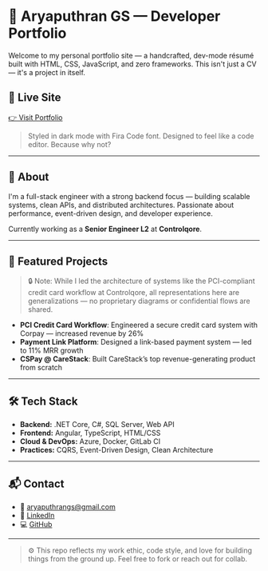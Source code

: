 # 🧾 Aryaputhran GS — Developer Portfolio

Welcome to my personal portfolio site — a handcrafted, dev-mode résumé built with HTML, CSS, JavaScript, and zero frameworks. This isn't just a CV — it's a project in itself.

## 🔗 Live Site

[👉 Visit Portfolio](https://gsaryaputhran.github.io/website)

> Styled in dark mode with Fira Code font. Designed to feel like a code editor. Because why not?

---

## 🧠 About

I'm a full-stack engineer with a strong backend focus — building scalable systems, clean APIs, and distributed architectures. Passionate about performance, event-driven design, and developer experience.

Currently working as a **Senior Engineer L2** at **Controlqore**.

---

## 🚀 Featured Projects

> 🔒 Note: While I led the architecture of systems like the PCI-compliant credit card workflow at Controlqore, all representations here are generalizations — no proprietary diagrams or confidential flows are shared.

- **PCI Credit Card Workflow**: Engineered a secure credit card system with Corpay — increased revenue by 26%
- **Payment Link Platform**: Designed a link-based payment system — led to 11% MRR growth
- **CSPay @ CareStack**: Built CareStack’s top revenue-generating product from scratch

---

## 🛠 Tech Stack

- **Backend:** .NET Core, C#, SQL Server, Web API
- **Frontend:** Angular, TypeScript, HTML/CSS
- **Cloud & DevOps:** Azure, Docker, GitLab CI
- **Practices:** CQRS, Event-Driven Design, Clean Architecture

---

## 📬 Contact

- 📧 [aryaputhrangs@gmail.com](mailto:aryaputhrangs@gmail.com)
- 💼 [LinkedIn](https://www.linkedin.com/in/aryaputhran)
- 💻 [GitHub](https://github.com/GSARYAPUTHRAN)

---

> ⚙️ This repo reflects my work ethic, code style, and love for building things from the ground up. Feel free to fork or reach out for collab.
